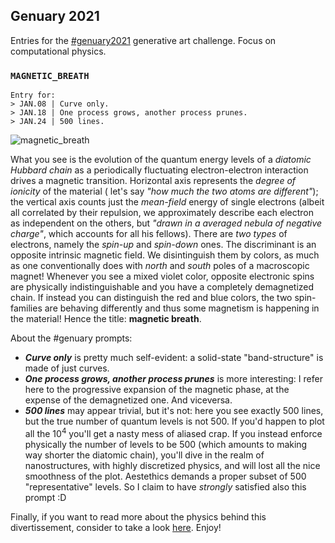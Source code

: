 ## Genuary 2021

Entries for the [#genuary2021](https://genuary2021.github.io) generative art challenge. Focus on computational physics.

### ```MAGNETIC_BREATH```

    Entry for:
    > JAN.08 | Curve only.
    > JAN.18 | One process grows, another process prunes.
    > JAN.24 | 500 lines.
    
![magnetic_breath](output/magnetic_breath.gif?sanitize=true)

What you see is the evolution of the quantum energy levels of a _diatomic Hubbard chain_ as a periodically fluctuating electron-electron interaction drives a magnetic transition. Horizontal axis represents the _degree of ionicity_ of the material ( let's say _"how much the two atoms are different"_); the vertical axis counts just the _mean-field_ energy of single electrons (albeit all correlated by their repulsion, we approximately describe each electron as independent on the others, but _"drawn in a averaged nebula of negative charge"_, which accounts for all his fellows). There are _two types_ of electrons, namely the _spin-up_ and _spin-down_ ones. The discriminant is an opposite intrinsic magnetic field. We disintinguish them by colors, as much as one conventionally does with _north_ and _south_ poles of a macroscopic magnet! Whenever you see a mixed violet color, opposite electronic spins are physically indistinguishable and you have a completely demagnetized chain. If instead you can distinguish the red and blue colors, the two spin-families are behaving differently and thus some magnetism is happening in the material! Hence the title: **magnetic breath**.

About the #genuary prompts: 
- _**Curve only**_ is pretty much self-evident: a solid-state "band-structure" is made of just curves.
- _**One process grows, another process prunes**_ is more interesting: I refer here to the progressive expansion of the magnetic phase, at the expense of the demagnetized one. And viceversa.
- _**500 lines**_ may appear trivial, but it's not: here you see exactly 500 lines, but the true number of quantum levels is not 500. If you'd happen to plot all the 10<sup>4</sup> you'll get a nasty mess of aliased crap. If you instead enforce physically the number of levels to be 500 (which amounts to making way shorter the diatomic chain), you'll dive in the realm of nanostructures, with highly discretized physics, and will lost all the nice smoothness of the plot. Aestethics demands a proper subset of 500 "representative" levels. So I claim to have _strongly_ satisfied also this prompt :D

Finally, if you want to read more about the physics behind this divertissement, consider to take a look [here](https://github.com/Bellomia/CondMatLab_SISSA/blob/main/HFHubbardLab/Ionic_Hubbard_Chain_%5BBELLOMIA%5D.pdf). Enjoy!
